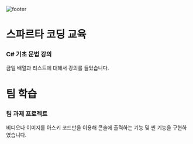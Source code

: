 ![footer](../.resources/footer/29.png)

# 스파르타 코딩 교육

### C# 기초 문법 강의

금일 배열과 리스트에 대해서 강의를 들었습니다.

# 팀 학습

### 팀 과제 프로젝트

비디오나 이미지를 아스키 코드만을 이용해 콘솔에 출력하는 기능 및 씬 기능을 구현하였습니다.
